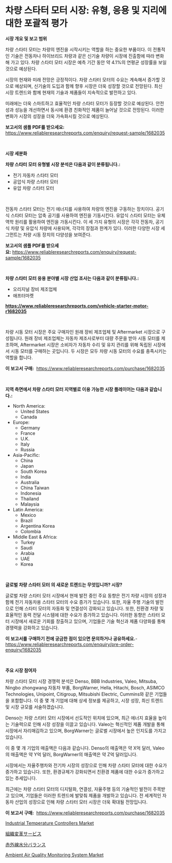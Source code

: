 <p><h1>차량 스타터 모터 시장: 유형, 응용 및 지리에 대한 포괄적 평가</h1></p><p><strong>시장 개요 및 보고 범위</strong></p>
<p><p>차량 스타터 모터는 차량의 엔진을 시작시키는 역할을 하는 중요한 부품이다. 이 전통적인 기술은 전동차나 하이브리드 차량과 같은 신기술 차량이 시장에 진출함에 따라 변화해 가고 있다. 차량 스타터 모터 시장은 예측 기간 동안 약 4.1%의 연평균 성장률을 보일 것으로 예상된다.</p><p>시장의 현재와 미래 전망은 긍정적이다. 차량 스타터 모터의 수요는 계속해서 증가할 것으로 예상되며, 신기술의 도입과 함께 향후 시장은 더욱 성장할 것으로 전망된다. 최신 시장 트렌드와 함께 현재의 기술과 제품들이 지속적으로 발전하고 있다.</p><p>미래에는 더욱 스마트하고 효율적인 차량 스타터 모터가 등장할 것으로 예상된다. 안전성과 성능을 개선하면서 동시에 환경 친화적인 제품이 늘어날 것으로 전망된다. 이러한 변화가 시장의 성장을 더욱 가속화시킬 것으로 예상된다.</p></p>
<p><strong>보고서의 샘플 PDF를 받으세요:</strong> <a href="https://www.reliableresearchreports.com/enquiry/request-sample/1682035">https://www.reliableresearchreports.com/enquiry/request-sample/1682035</a></p>
<p>&nbsp;</p>
<p><strong>시장 세분화</strong></p>
<p><strong>차량 스타터 모터 유형별 시장 분석은 다음과 같이 분류됩니다.:</strong></p>
<p><ul><li>전기 자동차 스타터 모터</li><li>공압식 차량 스타터 모터</li><li>유압 차량 스타터 모터</li></ul></p>
<p>&nbsp;</p>
<p><p>전동차 스타터 모터는 전기 에너지를 사용하여 차량의 엔진을 구동하는 장치이다. 공기식 스타터 모터는 압축 공기를 사용하여 엔진을 기동시킨다. 유압식 스타터 모터는 유체 역학 원리를 활용하여 엔진을 가동시킨다. 이 세 가지 유형의 시장은 각각 전동차, 공기식 차량 및 유압식 차량에 사용되며, 각각의 장점과 한계가 있다. 이러한 다양한 시장 세그먼트는 차량 시동 장치의 다양성을 보여준다.</p></p>
<p><strong>보고서의 샘플 PDF를 받으세요:</strong>&nbsp;<a href="https://www.reliableresearchreports.com/enquiry/request-sample/1682035">https://www.reliableresearchreports.com/enquiry/request-sample/1682035</a></p>
<p>&nbsp;</p>
<p><strong> 차량 스타터 모터 응용 분야별 시장 산업 조사는 다음과 같이 분류됩니다.:</strong></p>
<p><ul><li>오리지널 장비 제조업체</li><li>애프터마켓</li></ul></p>
<p><strong><a href="https://www.reliableresearchreports.com/vehicle-starter-motor-r1682035">https://www.reliableresearchreports.com/vehicle-starter-motor-r1682035</a></strong></p>
<p>&nbsp;</p>
<p><p>차량 시동 모터 시장은 주요 구매자인 원래 장비 제조업체 및 Aftermarket 시장으로 구성됩니다. 원래 장비 제조업체는 자동차 제조사로부터 대량 주문을 받아 시동 모터를 제조하며, Aftermarket 시장은 소비자가 자동차 수리 및 유지 관리를 위해 독립된 시장에서 시동 모터를 구매하는 곳입니다. 두 시장은 모두 차량 시동 모터의 수요를 충족시키는 역할을 합니다.</p></p>
<p><strong>이 보고서 구매:</strong>&nbsp; <a href="https://www.reliableresearchreports.com/purchase/1682035">https://www.reliableresearchreports.com/purchase/1682035</a></p>
<p>&nbsp;</p>
<p><strong>지역 측면에서 차량 스타터 모터 지역별로 이용 가능한 시장 플레이어는 다음과 같습니다.:</strong></p>
<p><ul>
    <li>
        North America:
        <ul>
            <li>United States</li>
            <li>Canada</li>
        </ul>
    </li>
    <li>
        Europe:
        <ul>
            <li>Germany</li>
            <li>France</li>
            <li>U.K.</li>
            <li>Italy</li>
            <li>Russia</li>
        </ul>
    </li>
    <li>
        Asia-Pacific:
        <ul>
            <li>China</li>
            <li>Japan</li>
            <li>South Korea</li>
            <li>India</li>
            <li>Australia</li>
            <li>China Taiwan</li>
            <li>Indonesia</li>
            <li>Thailand</li>
            <li>Malaysia</li>
        </ul>
    </li>
    <li>
        Latin America:
        <ul>
            <li>Mexico</li>
            <li>Brazil</li>
            <li>Argentina Korea</li>
            <li>Colombia</li>
        </ul>
    </li>
    <li>
        Middle East & Africa:
        <ul>
            <li>Turkey</li>
            <li>Saudi</li>
            <li>Arabia</li>
            <li>UAE</li>
            <li>Korea</li>
        </ul>
    </li>
    </ul></p>
<p>&nbsp;</p>
<p><strong>글로벌 차량 스타터 모터 의 새로운 트렌드는 무엇입니까? 시장?</strong></p>
<p><p>글로벌 차량 스타터 모터 시장에서 현재 발전 중인 주요 동향은 전기 차량 시장의 성장과 함께 전기 자동차용 스타터 모터의 수요 증가가 있습니다. 또한, 자율 주행 기술의 발전으로 인해 스타터 모터의 자동화 및 연결성이 강화되고 있습니다. 또한, 친환경 차량 및 효율적인 동력 전달 시스템에 대한 수요가 증가하고 있습니다. 이러한 동향은 스타터 모터 시장에서 새로운 기회를 창출하고 있으며, 기업들은 기술 혁신과 제품 다양화를 통해 경쟁력을 강화하고 있습니다.</p></p>
<p><strong>이 보고서를 구매하기 전에 궁금한 점이 있으면 문의하거나 공유하세요.</strong>- <a href="https://www.reliableresearchreports.com/enquiry/pre-order-enquiry/1682035">https://www.reliableresearchreports.com/enquiry/pre-order-enquiry/1682035</a></p>
<p>&nbsp;</p>
<p><strong>주요 시장 참여자</strong></p>
<p><p>차량 스타터 모터 시장 경쟁력 분석은 Denso, BBB Industries, Valeo, Mitsuba, Ningbo zhongwang 자동차 부품, BorgWarner, Hella, Hitachi, Bosch, ASIMCO Technologies, Unipoint, Citigroup, Mitsubishi Electric, Cummins와 같은 기업들을 포함합니다. 이 중 몇 개 기업에 대해 상세 정보를 제공하고, 시장 성장, 최신 트렌드 및 시장 규모를 서술하겠습니다.</p><p>Denso는 차량 스타터 모터 시장에서 선도적인 위치에 있으며, 최근 에너지 효율을 높이는 기술력으로 인해 시장 성장을 이끌고 있습니다. Valeo는 혁신적인 제품 개발을 통해 시장에서 자리매김하고 있으며, BorgWarner는 글로벌 시장에서 높은 인지도를 가지고 있습니다.</p><p>이 중 몇 개 기업의 매출액은 다음과 같습니다. Denso의 매출액은 약 X억 달러, Valeo의 매출액은 약 Y억 달러, BorgWarner의 매출액은 약 Z억 달러입니다.</p><p>시장에서는 자율주행차와 전기차 시장의 성장으로 인해 차량 스타터 모터에 대한 수요가 증가하고 있습니다. 또한, 환경규제가 강화되면서 친환경 제품에 대한 수요가 증가하고 있는 추세입니다.</p><p>최근에는 차량 스타터 모터의 디지털화, 연결성, 자율주행 등의 기술적인 발전이 주목받고 있으며, 기업들은 이러한 트렌드에 발맞춰 제품을 개발하고 있습니다. 전 세계적인 자동차 산업의 성장으로 인해 차량 스타터 모터 시장은 더욱 확대될 전망입니다.</p></p>
<p><strong>이 보고서 구매:</strong>&nbsp;&nbsp;<a href="https://www.reliableresearchreports.com/purchase/1682035">https://www.reliableresearchreports.com/purchase/1682035</a></p>
<p><p><a href="https://github.com/peachesmcdowel1/Market-Research-Report-List-2/blob/main/industrial-temperature-controllers-market.md">Industrial Temperature Controllers Market</a></p><p><a href="https://github.com/pepo3k/Market-Research-Report-List-1/blob/main/608036530297.md">組織変革サービス</a></p><p><a href="https://github.com/nemesis2824/Market-Research-Report-List-1/blob/main/801456330298.md">赤外線水分バランス</a></p><p><a href="https://github.com/edytherolanlouisejk1miz0wig/Market-Research-Report-List-2/blob/main/ambient-air-quality-monitoring-system-market.md">Ambient Air Quality Monitoring System Market</a></p></p>